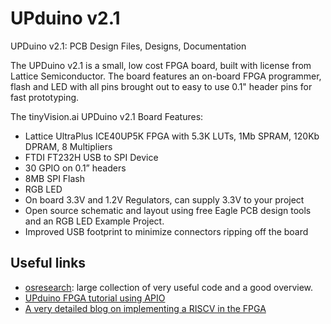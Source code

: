 # UPduino v2.1
UPDuino v2.1: PCB Design Files, Designs, Documentation

The UPDuino v2.1 is a small, low cost FPGA board, built with license from Lattice Semiconductor. The board features an on-board FPGA programmer, flash and LED with all pins brought out to easy to use 0.1" header pins for fast prototyping.

The tinyVision.ai UPDuino v2.1 Board Features:

* Lattice UltraPlus ICE40UP5K FPGA with 5.3K LUTs, 1Mb SPRAM, 120Kb DPRAM, 8 Multipliers
* FTDI FT232H USB to SPI Device
* 30 GPIO on 0.1” headers
* 8MB SPI Flash
* RGB LED
* On board 3.3V and 1.2V Regulators, can supply 3.3V to your project
* Open source schematic and layout using free Eagle PCB design tools and an RGB LED Example Project.
* Improved USB footprint to minimize connectors ripping off the board

## Useful links
* [osresearch](https://github.com/osresearch/up5k): large collection of very useful code and a good overview.
* [UPduino FPGA tutorial using APIO](https://blog.idorobots.org/entries/upduino-fpga-tutorial.html)
* [A very detailed blog on implementing a RISCV in the FPGA](https://pingu98.wordpress.com/2019/04/08/how-to-build-your-own-cpu-from-scratch-inside-an-fpga/)
